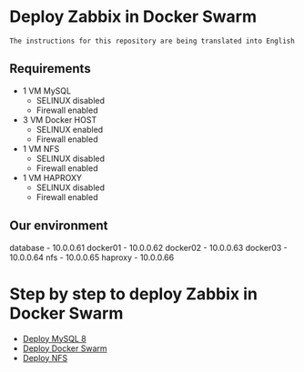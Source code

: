 # Deploy Zabbix in Docker Swarm

`The instructions for this repository are being translated into English`

## Requirements

- 1 VM MySQL
  - SELINUX disabled
  - Firewall enabled
- 3 VM Docker HOST
  - SELINUX enabled
  - Firewall enabled
- 1 VM NFS
  - SELINUX disabled
  - Firewall enabled
- 1 VM HAPROXY
  - SELINUX disabled
  - Firewall enabled

## Our environment

database - 10.0.0.61
docker01 - 10.0.0.62
docker02 - 10.0.0.63
docker03 - 10.0.0.64
nfs - 10.0.0.65
haproxy - 10.0.0.66


# Step by step to deploy Zabbix in Docker Swarm

- [Deploy MySQL 8](steps/1_deploy_db.md)
- [Deploy Docker Swarm](steps/2_deploy_swarm.md)
- [Deploy NFS](steps/3_deploy_nfs-server_centos.md)

